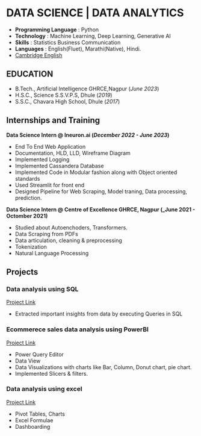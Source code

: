 # DATA SCIENCE | DATA ANALYTICS

- **Programming Language** : Python
- **Technology** : Machine Learning, Deep Learning, Generative AI
- **Skills** : Statistics  Business Communication
- **Languages** : English(Fluet), Marathi(Native), Hindi.
- [Cambridge English](https://drive.google.com/file/u/1/d/1v-4cOknu8WbvP_bSAyffiJYvxNzGivgL/view?usp=sharing)

## EDUCATION
- B.Tech., Artificial Intelligence GHRCE,Nagpur (_June 2023_)								       		
- H.S.C., Science	S.S.V.P.S, Dhule (_2019_)	 			        		
- S.S.C., Chavara High School, Dhule (_2017_)

## Internships and Training
**Data Science Intern @ Ineuron.ai (_December 2022 - June 2023_)**
- End To End Web Application
- Documentation, HLD, LLD, Wireframe Diagram
- Implemented Logging
- Implemented Cassandera Database
- Implemented Code in Modular fashion along with Object oriented standards
- Used Streamlit for front end
- Designed Pipeline for Web Scraping, Model traning, Data processing, prediction.


**Data Science Intern @ Centre of Excellence GHRCE, Nagpur (_June 2021 - Octomber 2021)**
- Studied about Autoenchoders, Transformers.
- Data Scraping from PDFs
- Data articulation, cleaning & preprocessing
- Tokenization
- Natural Language Processing

## Projects

### Data analysis using SQL
[Project Link](https://github.com/RohitChitte/Music_Store_Data_Analalysis)
- Extracted important insights from data by executing Queries in SQL

### Ecommerece sales data analysis using PowerBI
[Project Link](https://github.com/RohitChitte/Ecommerce-Sales-Data-analysis-using-Power-BI)
- Power Query Editor
- Data View
- Data Visualizations with charts like Bar, Column, Donut chart, pie chart.
- Implemented Slicers & filters.

<!--[EEG Band Discovery](/assets/img/eeg_band_discovery.jpeg) -->

### Data analysis using excel
[Project Link](https://github.com/RohitChitte/Sales-Data-analysis-using-Excel)
- Pivot Tables, Charts
- Excel Formulae
- Dashboarding

<!--[Bike Study](/assets/img/bike_study.jpeg)-->

